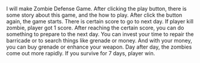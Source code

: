 I will make Zombie Defense Game.
After clicking the play button, there is some story about this game,
and the how to play. After click the button again, the game starts.
There is certain score to go to next day. If player kill zombie, player
got 1 score. After reaching the certain score, you can do something
to prepare to the next day. You can invest your time to repair the
barricade or to search things like grenade or money. And with your
money, you can buy grenade or enhance your weapon. Day after day,
the zombies come out more rapidly. If you survive for 7 days, player
win.